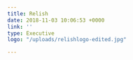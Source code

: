 ```yaml
---
title: Relish
date: 2018-11-03 10:06:53 +0000
link: ''
type: Executive
logo: "/uploads/relishlogo-edited.jpg"

---
```

